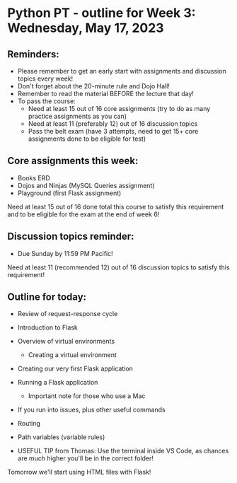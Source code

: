# Python PT - outline for Week 3: Wednesday, May 17, 2023

## Reminders:
- Please remember to get an early start with assignments and discussion topics every week!
- Don't forget about the 20-minute rule and Dojo Hall!
- Remember to read the material BEFORE the lecture that day!
- To pass the course:
    - Need at least 15 out of 16 core assignments (try to do as many practice assignments as you can)
    - Need at least 11 (preferably 12) out of 16 discussion topics
    - Pass the belt exam (have 3 attempts, need to get 15+ core assignments done to be eligible for test)

## Core assignments this week:
- Books ERD
- Dojos and Ninjas (MySQL Queries assignment)
- Playground (first Flask assignment)

Need at least 15 out of 16 done total this course to satisfy this requirement and to be eligible for the exam at the end of week 6!

## Discussion topics reminder:
- Due Sunday by 11:59 PM Pacific!

Need at least 11 (recommended 12) out of 16 discussion topics to satisfy this requirement!

## Outline for today:
- Review of request-response cycle
- Introduction to Flask
- Overview of virtual environments
    - Creating a virtual environment
- Creating our very first Flask application
- Running a Flask application
    - Important note for those who use a Mac
- If you run into issues, plus other useful commands
- Routing
- Path variables (variable rules)


- USEFUL TIP from Thomas: Use the terminal inside VS Code, as chances are much higher you'll be in the correct folder!

Tomorrow we'll start using HTML files with Flask!